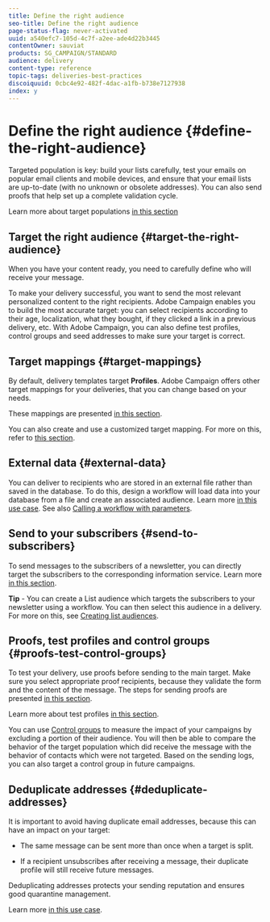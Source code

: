 ```yaml
---
title: Define the right audience
seo-title: Define the right audience
page-status-flag: never-activated
uuid: a540efc7-105d-4c7f-a2ee-ade4d22b3445
contentOwner: sauviat
products: SG_CAMPAIGN/STANDARD
audience: delivery
content-type: reference
topic-tags: deliveries-best-practices
discoiquuid: 0cbc4e92-482f-4dac-a1fb-b738e7127938
index: y
---
```


# Define the right audience {#define-the-right-audience}

Targeted population is key: build your lists carefully, test your emails on popular email clients and mobile devices, and ensure that your email lists are up-to-date (with no unknown or obsolete addresses). You can also send proofs that help set up a complete validation cycle.

Learn more about target populations [in this section](../../audiences/using/selecting-an-audience-in-a-message.md)

## Target the right audience {#target-the-right-audience}

When you have your content ready, you need to carefully define who will receive your message.

To make your delivery successful, you want to send the most relevant personalized content to the right recipients. Adobe Campaign enables you to build the most accurate target: you can select recipients according to their age, localization, what they bought, if they clicked a link in a previous delivery, etc. With Adobe Campaign, you can also define test profiles, control groups and seed addresses to make sure your target is correct.

## Target mappings {#target-mappings}

By default, delivery templates target **Profiles**. Adobe Campaign offers other target mappings for your deliveries, that you can change based on your needs.

These mappings are presented [in this section](../../automating/using/query.md#targeting-dimensions-and-resources).

You can also create and use a customized target mapping. For more on this, refer to [this section](../../administration/using/target-mappings-in-campaign.md).

## External data {#external-data}

You can deliver to recipients who are stored in an external file rather than saved in the database. To do this, design a workflow will load data into your database from a file and create an associated audience.  Learn more [in this use case](../../automating/using/use-case-calling-workflow.md). See also [Calling a workflow with parameters](../../automating/using/calling-a-workflow-with-external-parameters.md).

## Send to your subscribers {#send-to-subscribers}

To send messages to the subscribers of a newsletter, you can directly target the subscribers to the corresponding information service. Learn more [in this section](../../audiences/using/about-subscriptions.md).

**Tip** - You can create a List audience which targets the subscribers to your newsletter using a workflow. You can then select this audience in a delivery. For more on this, see [Creating list audiences](../../audiences/using/creating-audiences.md#creating-list-audiences).

## Proofs, test profiles and control groups {#proofs-test-control-groups}

To test your delivery, use proofs before sending to the main target.
Make sure you select appropriate proof recipients, because they validate the form and the content of the message. The steps for sending proofs are presented [in this section](../../sending/using/sending-proofs.md).

Learn more about test profiles [in this section](../../audiences/using/managing-test-profiles.md).

You can use [Control groups](../../sending/using/control-group.md) to measure the impact of your campaigns by excluding a portion of their audience. You will then be able to compare the behavior of the target population which did receive the message with the behavior of contacts which were not targeted. Based on the sending logs, you can also target a control group in future campaigns.

## Deduplicate addresses {#deduplicate-addresses}

It is important to avoid having duplicate email addresses, because this can have an impact on your target:

* The same message can be sent more than once when a target is split.

* If a recipient unsubscribes after receiving a message, their duplicate profile will still receive future messages.

Deduplicating addresses protects your sending reputation and ensures good quarantine management.

Learn more [in this use case](../../automating/using/deduplicating-data-imported-file.md).
